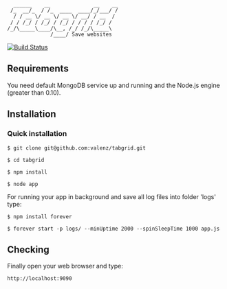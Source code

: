 	  ______    __              __    __
 	 /_  __/_  / /_  ____  ____/_/___/ /
	  / / __ \/ __ \/ __ \/ __/ / __  /
 	 / / /_/ / /_/ / /_/ / / / / /_/ /
	/_/\_____\____/\__, /_/ /_/\_____\
		          /____/ Save websites
[![Build Status](https://travis-ci.org/valenz/tabgrid.svg?branch=master)](https://travis-ci.org/valenz/tabgrid)


## Requirements
You need default MongoDB service up and running and the Node.js engine (greater than 0.10).


## Installation
### Quick installation
	$ git clone git@github.com:valenz/tabgrid.git

	$ cd tabgrid

	$ npm install

	$ node app

For running your app in background and save all log files into folder 'logs' type:

	$ npm install forever

	$ forever start -p logs/ --minUptime 2000 --spinSleepTime 1000 app.js


## Checking
Finally open your web browser and type:

	http://localhost:9090
